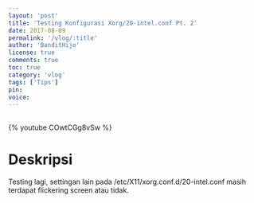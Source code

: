 ```yaml
---
layout: 'post'
title: 'Testing Konfigurasi Xorg/20-intel.conf Pt. 2'
date: 2017-08-09
permalink: '/vlog/:title'
author: 'BanditHijo'
license: true
comments: true
toc: true
category: 'vlog'
tags: ['Tips']
pin:
voice:
---
```


<div style="margin-top:30px;"></div>

{% youtube COwtCGg8vSw %}

# Deskripsi

Testing lagi, settingan lain pada /etc/X11/xorg.conf.d/20-intel.conf masih terdapat flickering screen atau tidak.
